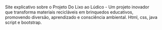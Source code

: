 Site explicativo sobre o Projeto Do Lixo ao Lúdico - Um projeto inovador que transforma materiais recicláveis em brinquedos educativos, promovendo diversão, aprendizado e consciência ambiental.
Html, css, java script e bootstrap.
